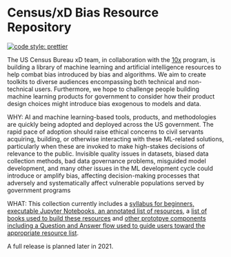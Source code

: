 # Census/xD Bias Resource Repository

 [![code style: prettier](https://img.shields.io/badge/code_style-prettier-ff69b4?style=for-the-badge)](https://github.com/prettier/prettier)



The US Census Bureau xD team, in collaboration with the [10x](https://10x.gsa.gov) program, is building a library of machine learning and artificial intelligence resources to help combat bias introduced by bias and algorithms. We aim to create toolkits to diverse audiences encompassing both technical and non-technical users. Furthermore, we hope to challenge people building machine learning products for government to consider how their product design choices might introduce bias exogenous to models and data.  

WHY: AI and machine learning-based tools, products, and methodologies are quickly being adopted and deployed across the US government. The rapid pace of adoption should raise ethical concerns to civil servants acquiring, building, or otherwise interacting with these ML-related solutions, particularly when these are invoked to make high-stakes decisions of relevance to the public. Invisible quality issues in datasets, biased data collection methods, bad data governance problems, misguided model development, and many other issues in the ML development cycle could introduce or amplify bias, affecting decision-making processes that adversely and systematically affect vulnerable populations served by government programs

WHAT: This collection currently includes a [syllabus for beginners, executable Jupyter Notebooks, an annotated list of resources](https://github.com/MLBiasgov/MLBias_papers), a [list of books used to build these resources](https://github.com/MLBiasgov/MLBias/blob/main/textbook%20reading%20list) and [other prototpye components including a Question and Answer flow used to guide users toward the appropriate resource list](https://github.com/MLBiasgov/MLBias/blob/main/MVP-Combating%20Bias%20in%20Government%20Data%20and%20Algorithms.pdf). 

A full release is planned later in 2021.


